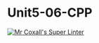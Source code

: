 # Unit5-06-CPP
[![Mr Coxall's Super Linter](https://github.com/ICS3U-Programming-JosephK/Unit5-06-CPP/workflows/Mr%20Coxall's%20Super%20Linter/badge.svg)](https://github.com/ICS3U-Programming-JosephK/Unit5-06-CPP/actions/)
